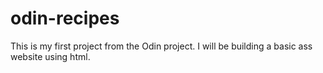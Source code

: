 # odin-recipes
This is my first project from the Odin project.
I will be building a basic ass website using html.